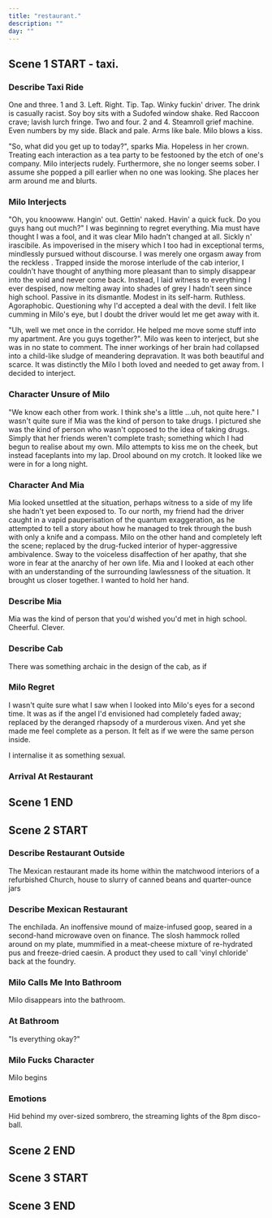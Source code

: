 ```yaml
---
title: "restaurant."
description: ""
day: ""
---
```


## Scene 1 START - taxi.

### Describe Taxi Ride

One and three. 1 and 3. Left. Right. Tip. Tap. Winky fuckin' driver. The drink is casually racist. Soy boy sits with a Sudofed window shake. Red Raccoon crave; lavish lurch fringe. Two and four. 2 and 4. Steamroll grief machine. Even numbers by my side. Black and pale. Arms like bale. Milo blows a kiss.

"So, what did you get up to today?", sparks Mia. Hopeless in her crown. Treating each interaction as a tea party to be festooned by the etch of one's company. Milo interjects rudely. Furthermore, she no longer seems sober. I assume she popped a pill earlier when no one was looking. She places her arm around me and blurts.

### Milo Interjects

"Oh, you knoowww. Hangin' out. Gettin' naked. Havin' a quick fuck. Do you guys hang out much?" I was beginning to regret everything. Mia must have thought I was a fool, and it was clear Milo hadn't changed at all. Sickly n' irascibile. As impoverised in the misery which I too had in exceptional terms, mindlessly pursued without discourse. I was merely one orgasm away from the reckless . Trapped inside the morose interlude of the cab interior, I couldn't have thought of anything more pleasant than to simply disappear into the void and never come back. Instead, I laid witness to everything I ever despised, now melting away into shades of grey I hadn't seen since high school. Passive in its dismantle. Modest in its self-harm. Ruthless. Agoraphobic. Questioning why I'd accepted a deal with the devil. I felt like cumming in Milo's eye, but I doubt the driver would let me get away with it.

"Uh, well we met once in the corridor. He helped me move some stuff into my apartment. Are you guys together?". Milo was keen to interject, but she was in no state to comment. The inner workings of her brain had collapsed into a child-like sludge of meandering depravation. It was both beautiful and scarce. It was distinctly the Milo I both loved and needed to get away from. I decided to interject.

### Character Unsure of Milo

"We know each other from work. I think she's a little ...uh, not quite here." I wasn't quite sure if Mia was the kind of person to take drugs. I pictured she was the kind of person who wasn't opposed to the idea of taking drugs. Simply that her friends weren't complete trash; something which I had begun to realise about my own. Milo attempts to kiss me on the cheek, but instead faceplants into my lap. Drool abound on my crotch. It looked like we were in for a long night.

### Character And Mia

Mia looked unsettled at the situation, perhaps witness to a side of my life she hadn't yet been exposed to. To our north, my friend had the driver caught in a vapid pauperisation of the quantum exaggeration, as he attempted to tell a story about how he managed to trek through the bush with only a knife and a compass. Milo on the other hand and completely left the scene; replaced by the drug-fucked interior of hyper-aggressive ambivalence. Sway to the voiceless disaffection of her apathy, that she wore in fear at the anarchy of her own life. Mia and I looked at each other with an understanding of the surrounding lawlessness of the situation. It brought us closer together. I wanted to hold her hand.

### Describe Mia

Mia was the kind of person that you'd wished you'd met in high school. Cheerful. Clever.

### Describe Cab

There was something archaic in the design of the cab, as if


### Milo Regret

I wasn't quite sure what I saw when I looked into Milo's eyes for a second time. It was as if the angel I'd envisioned had completely faded away; replaced by the deranged rhapsody of a murderous vixen. And yet she made me feel complete as a person. It felt as if we were the same person inside.

I internalise it as something sexual.

### Arrival At Restaurant


## Scene 1 END

####

## Scene 2 START


### Describe Restaurant Outside

The Mexican restaurant made its home within the matchwood interiors of a refurbished Church, house to slurry of canned beans and quarter-ounce jars


### Describe Mexican Restaurant

The enchilada. An inoffensive mound of maize-infused goop, seared in a second-hand microwave oven on finance. The slosh hammock rolled around on my plate, mummified in a meat-cheese mixture of re-hydrated pus and freeze-dried caesin. A product they used to call 'vinyl chloride' back at the foundry.

### Milo Calls Me Into Bathroom

Milo disappears into the bathroom.


### At Bathroom

"Is everything okay?"


### Milo Fucks Character

Milo begins


### Emotions

Hid behind my over-sized sombrero, the streaming lights of the 8pm disco-ball.




## Scene 2 END

####

## Scene 3 START



## Scene 3 END

<!-- Maybe what happens is that Milo and the character go into the bathroom together. She has a fight with him about Mia and she hate fucks him. Then she leaves and breaks up with him. doesn't come back.

She thinks he's been fucking Mia.

In order to make this work, I need her to bring Mia up mid-way through sex. She makes him cum, pulls out just before, then slaps him across the face.

Maybe also when he heads back from the bathroom stall, Mia is bleeding. Milo punched her. Then in the bubble chapter, Milo is not found at work.
-->
